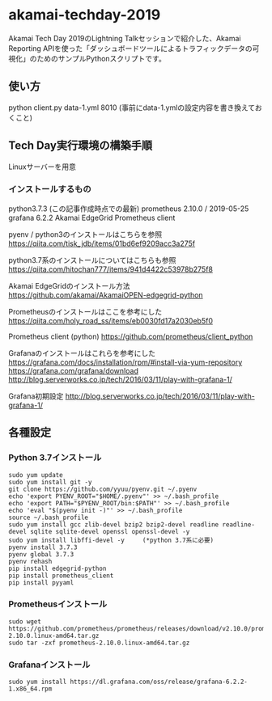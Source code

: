 # akamai-techday-2019
Akamai Tech Day 2019のLightning Talkセッションで紹介した、Akamai Reporting APIを使った「ダッシュボードツールによるトラフィックデータの可視化」のためのサンプルPythonスクリプトです。

## 使い方
python client.py data-1.yml 8010
(事前にdata-1.ymlの設定内容を書き換えておくこと)


## Tech Day実行環境の構築手順

Linuxサーバーを用意

### インストールするもの
python3.7.3 (この記事作成時点での最新)
prometheus 2.10.0 / 2019-05-25
grafana 6.2.2
Akamai EdgeGrid
Prometheus client

pyenv / python3のインストールはこちらを参照
https://qiita.com/tisk_jdb/items/01bd6ef9209acc3a275f

python3.7系のインストールについてはこちらも参照
https://qiita.com/hitochan777/items/941d4422c53978b275f8

Akamai EdgeGridのインストール方法
https://github.com/akamai/AkamaiOPEN-edgegrid-python

Prometheusのインストールはここを参考にした
https://qiita.com/holy_road_ss/items/eb0030fd17a2030eb5f0

Prometheus client (python)
https://github.com/prometheus/client_python

Grafanaのインストールはこれらを参考にした
https://grafana.com/docs/installation/rpm/#install-via-yum-repository
https://grafana.com/grafana/download
http://blog.serverworks.co.jp/tech/2016/03/11/play-with-grafana-1/

Grafana初期設定
http://blog.serverworks.co.jp/tech/2016/03/11/play-with-grafana-1/


## 各種設定
### Python 3.7インストール
    sudo yum update
    sudo yum install git -y
    git clone https://github.com/yyuu/pyenv.git ~/.pyenv
    echo 'export PYENV_ROOT="$HOME/.pyenv"' >> ~/.bash_profile
    echo 'export PATH="$PYENV_ROOT/bin:$PATH"' >> ~/.bash_profile
    echo 'eval "$(pyenv init -)"' >> ~/.bash_profile
    source ~/.bash_profile
    sudo yum install gcc zlib-devel bzip2 bzip2-devel readline readline-devel sqlite sqlite-devel openssl openssl-devel -y
    sudo yum install libffi-devel -y     (*python 3.7系に必要)
    pyenv install 3.7.3
    pyenv global 3.7.3
    pyenv rehash
    pip install edgegrid-python
    pip install prometheus_client
    pip install pyyaml

### Prometheusインストール
    sudo wget https://github.com/prometheus/prometheus/releases/download/v2.10.0/prometheus-2.10.0.linux-amd64.tar.gz
    sudo tar -zxf prometheus-2.10.0.linux-amd64.tar.gz

### Grafanaインストール
    sudo yum install https://dl.grafana.com/oss/release/grafana-6.2.2-1.x86_64.rpm 
